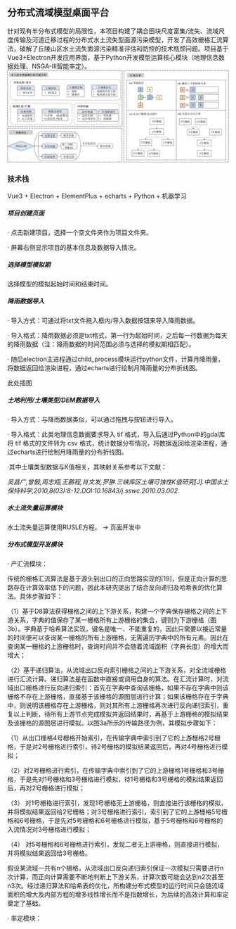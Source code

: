 ## 分布式流域模型桌面平台

针对现有半分布式模型的局限性，本项目构建了耦合田块尺度富集/流失、流域尺度传输及河道迁移过程的分布式水土流失型面源污染模型，开发了高效栅格汇流算法，破解了丘陵山区水土流失面源污染精准评估和防控的技术瓶颈问题。项目基于Vue3+Electron开发应用界面，基于Python开发模型运算核心模块（地理信息数据处理、NSGA-III智能率定）。
![image](preview/flowcharts.jpg)

### 技术栈

Vue3 + Electron + ElementPlus + echarts + Python + 机器学习

##### 项目创建页面

· 点击新建项目，选择一个空文件夹作为项目文件夹。

· 屏幕右侧显示项目的基本信息及数据导入情况。

##### 选择模型模拟期

选择模型的模拟起始时间和结束时间。

##### 降雨数据导入

· 导入方式：可通过将txt文件拖入框内/导入数据按钮来导入降雨数据。

· 导入格式：降雨数据必须是txt格式，第一行为起始时间，之后每一行数据为每天的降雨数据（注：降雨数据的时间范围必须与选择的模拟期相匹配）。

· 随后electron主进程通过child_process模块运行python文件，计算月降雨量，将数据返回给渲染进程，通过echarts进行绘制月降雨量的分布折线图。

此处插图

##### 土地利用/土壤类型/DEM数据导入

· 导入方式：与降雨数据类似，可以通过拖拽与按钮进行导入。

· 导入格式：此类地理信息数据要求导入 tif 格式，导入后通过Python中的gdal库将 tif 格式的文件转为 csv 格式，统计数据分布情况，将数据返回给渲染进程，通过echarts进行绘制月降雨量的分布折线图。

·其中土壤类型数据与K值相关，其映射关系参考以下文献：

*吴昌广,曾毅,周志翔,王鹏程,肖文发,罗翀.三峡库区土壤可蚀性K值研究[J].中国水土保持科学,2010,8(03):8-12.DOI:10.16843/j.sswc.2010.03.002.*

##### 水土流失量运算模块

水土流失量运算使用RUSLE方程。 -> 页面开发中

##### 分布式模型开发模块

· 产汇流模块：


传统的栅格汇流算法是基于源头到出口的正向思路实现的[19]，但是正向计算的思路存在计算效率低下的问题，因此本研究提出了结合反向递归及哈希表的优化算法。具体步骤如下：

（1）基于D8算法获得栅格之间的上下游关系，构建一个字典保存栅格之间的上下游关系，字典的值保存了某一栅格所有上游栅格的集合，键则为下游栅格（图3b）。字典基于哈希算法实现，键名是唯一、不能重复的，因此只需要以接近常量的时间便可以查询某一栅格的所有上游栅格，无需遍历字典中的所有元素。因此在查询某一栅格的上游栅格时，查询时间并不会随着流域面积（字典长度）的增大而增大；

（2）基于递归算法，从流域出口反向索引栅格之间的上下游关系，对全流域栅格进行汇流计算。递归算法是在函数中直接或调用自身的算法。在汇流计算时，对流域出口栅格进行反向递归索引：首先在字典中查询该栅格，如果不存在字典中则该栅格不存在上游栅格，直接基于该栅格的源图层进行计算；如果该栅格存在于字典中，则说明该栅格存在上游栅格，则对其所有上游栅格再次进行反向递归索引，重复以上判断，待所有上游节点完成模拟并返回结果时，再基于上游栅格的模拟结果及该栅格的源图层进行模拟。以图3a所示的传输路径为例，其模拟步骤如下：

（1）从出口栅格4号栅格开始索引，在传输字典中索引到了它的上游栅格2号栅格，于是对2号栅格进行索引，待2号栅格的模拟结果返回后，再对4号栅格进行模拟；

（2）对2号栅格进行索引，在传输字典中索引到了它的上游栅格1号栅格和3号栅格，于是先对1号栅格和3号栅格进行模拟，待1号栅格和3号栅格的模拟结果返回后，再对2号栅格进行模拟；

（3） 对1号栅格进行索引，发现1号栅格无上游栅格，则直接进行该栅格的模拟，并将模拟结果返回给2号栅格；对3号栅格进行索引，索引到了它的上游栅格5号栅格和6号栅格，于是先对5号栅格和6号栅格进行模拟，基于5号栅格和6号栅格的入流情况对3号栅格进行模拟；

（4） 对5号栅格和6号栅格进行索引，发现二者无上游栅格，则直接进行模拟，并将模拟结果返回给3号栅格。

假设某流域一共有n个栅格，从流域出口反向递归索引保证一次模拟只需要进行n次计算，而正向计算需要不断地判断上下游关系，计算次数可能会达到n2次甚至n3次。经过递归算法和哈希表的优化，所构建分布式模型的运行时间只会随流域面积的增大及内部方程的增多线性增长而不是指数增长，为后续的高效计算和率定奠定了基础。

· 率定模块：
